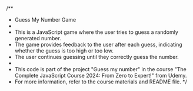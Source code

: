 /**
 * Guess My Number Game
 *
 * This is a JavaScript game where the user tries to guess a randomly generated number.
 * The game provides feedback to the user after each guess, indicating whether the guess is too high or too low.
 * The user continues guessing until they correctly guess the number.
 *
 * This code is part of the project "Guess my number" in the course "The Complete JavaScript Course 2024: From Zero to Expert!" from Udemy.
 * For more information, refer to the course materials and README file.
 */
